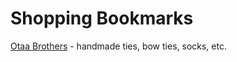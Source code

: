 # Shopping Bookmarks

[Otaa Brothers](https://www.otaa.com/) - handmade ties, bow ties, socks, etc.
